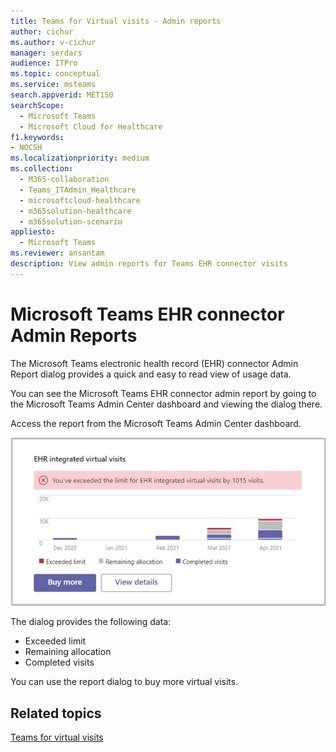 ```yaml
---
title: Teams for Virtual visits - Admin reports
author: cichur
ms.author: v-cichur
manager: serdars
audience: ITPro
ms.topic: conceptual
ms.service: msteams
search.appverid: MET150
searchScope:
  - Microsoft Teams
  - Microsoft Cloud for Healthcare
f1.keywords:
- NOCSH
ms.localizationpriority: medium
ms.collection: 
  - M365-collaboration
  - Teams_ITAdmin_Healthcare
  - microsoftcloud-healthcare
  - m365solution-healthcare
  - m365solution-scenario
appliesto: 
  - Microsoft Teams
ms.reviewer: ansantam
description: View admin reports for Teams EHR connector visits
---
```


# Microsoft Teams EHR connector Admin Reports

The Microsoft Teams electronic health record (EHR) connector Admin Report dialog provides a quick and easy to read view of usage data.

You can see the Microsoft Teams EHR connector admin report by going to the Microsoft Teams Admin Center dashboard and viewing the dialog there.

Access the report from the Microsoft Teams Admin Center dashboard.

 ![a dialog of the virtual visits allocations and limits.](../../media/admin-connector-report.png)

The dialog provides the following data:

- Exceeded limit
- Remaining allocation
- Completed visits

You can use the report dialog to buy more virtual visits.

## Related topics

[Teams for virtual visits](ehr-admin.md)
